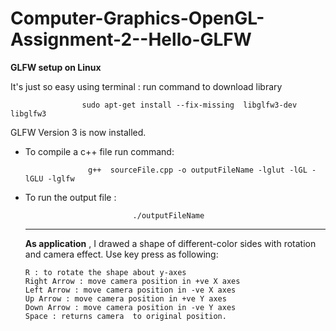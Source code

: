 # Computer-Graphics-OpenGL-Assignment-2--Hello-GLFW
**GLFW setup on Linux**


It's just so easy using terminal : run command to download library 

                    sudo apt-get install --fix-missing  libglfw3-dev libglfw3

GLFW Version 3 is now installed.

- To compile a c++ file run command:

                    g++  sourceFile.cpp -o outputFileName -lglut -lGL -lGLU -lglfw
         
- To run the output file :

                              ./outputFileName 
          
  ----------------------------------------------------------------
  **As application**  , I drawed a shape of different-color sides with rotation and camera effect.
    Use key press as following:
    
      R : to rotate the shape about y-axes
      Right Arrow : move camera position in +ve X axes
      Left Arrow : move camera position in -ve X axes
      Up Arrow : move camera position in +ve Y axes
      Down Arrow : move camera position in -ve Y axes
      Space : returns camera  to original position.
 
 
 
 

